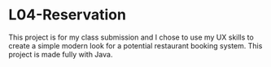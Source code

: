 # L04-Reservation

This project is for my class submission and I chose to use my UX skills to create a simple modern look for a potential restaurant booking system. 
This project is made fully with Java. 
